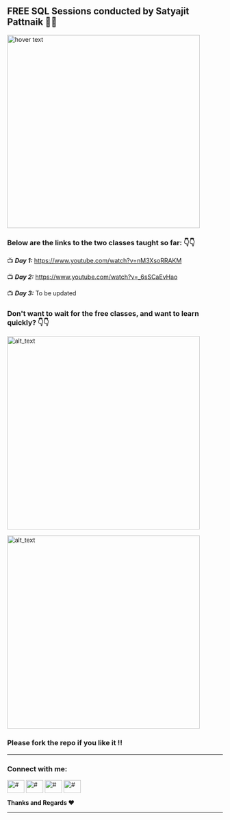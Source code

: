 <h2 align="left">FREE SQL Sessions conducted by Satyajit Pattnaik 👏👏</h2> 

<p align="left">
  <img src="https://user-images.githubusercontent.com/34673684/172162970-6178199f-3e73-49c9-9839-db6f003f6aa8.png" width="450" title="hover text">
</p>

### **Below are the links to the two classes taught so far:** 👇👇

📺 _**Day 1:**_ https://www.youtube.com/watch?v=nM3XsoRRAKM

📺 _**Day 2:**_ https://www.youtube.com/watch?v=_6sSCaEvHao

📺 _**Day 3:**_ To be updated


### Don't want to wait for the free classes, and want to learn quickly? 👇👇

[<img alt="alt_text" width="450px" src="https://user-images.githubusercontent.com/34673684/172162786-f943452e-ac3c-4d8b-aef4-0dee1fc71272.png" />](https://www.udemy.com/course/the-ultimate-guide-to-learn-sql-from-scratch-2022-edition/)

[<img alt="alt_text" width="450px" src="https://user-images.githubusercontent.com/34673684/160292625-398069c9-5fa2-41a6-a74c-a8353d9d0f72.png" />](https://www.udemy.com/course/microsoft-power-bi-complete-guide-2022-edition/?referralCode=DA411AF80B15E32A988F)

### Please fork the repo if you like it !! 
---
<p align="left">
<h3 align="left">Connect with me:</h3>
<a href="https://www.youtube.com/c/SatyajitPattnaik"><img align="center" src="https://cdn.jsdelivr.net/npm/simple-icons@3.0.1/icons/youtube.svg" alt="#" height="30" width="40" /></a>
<a href="https://www.linkedin.com/in/satyajitpattnaik/"><img align="center" src="https://cdn.jsdelivr.net/npm/simple-icons@3.0.1/icons/linkedin.svg" alt="#" height="30" width="40" /></a>
<a href="https://www.kaggle.com/pattnaiksatyajit" target="blank"><img align="center" src="https://cdn.jsdelivr.net/npm/simple-icons@3.0.1/icons/kaggle.svg" alt="#" height="30" width="40" /></a>
<a href="https://www.instagram.com/pik1989/" target="blank"><img align="center" src="https://cdn.jsdelivr.net/npm/simple-icons@3.0.1/icons/instagram.svg" alt="#" height="30" width="40" /></a>
</p>

**Thanks and Regards ❤**
<hr/>

